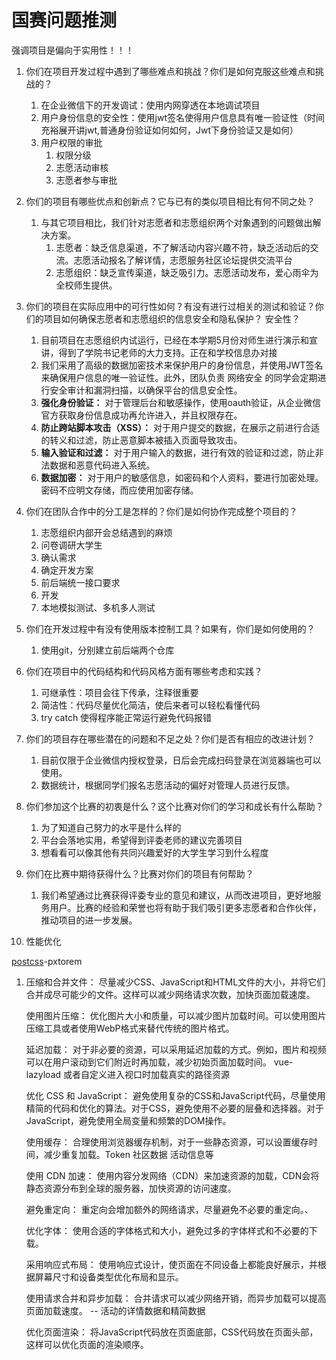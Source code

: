 # 国赛问题推测

强调项目是偏向于实用性！！！

1. 你们在项目开发过程中遇到了哪些难点和挑战？你们是如何克服这些难点和挑战的？
   1. 在企业微信下的开发调试：使用内网穿透在本地调试项目
   2. 用户身份信息的安全性：使用jwt签名使得用户信息具有唯一验证性（时间充裕展开讲jwt,普通身份验证如何如何，Jwt下身份验证又是如何）
   3. 用户权限的审批
      1. 权限分级
      2. 志愿活动审核
      3. 志愿者参与审批

2. 你们的项目有哪些优点和创新点？它与已有的类似项目相比有何不同之处？
   1. 与其它项目相比，我们针对志愿者和志愿组织两个对象遇到的问题做出解决方案。
      1. 志愿者：缺乏信息渠道，不了解活动内容兴趣不符，缺乏活动后的交流。志愿活动报名了解详情，志愿服务社区论坛提供交流平台
      2. 志愿组织：缺乏宣传渠道，缺乏吸引力。志愿活动发布，爱心雨伞为全校师生提供。

3. 你们的项目在实际应用中的可行性如何？有没有进行过相关的测试和验证？你们的项目如何确保志愿者和志愿组织的信息安全和隐私保护？ 安全性？
   1. 目前项目在志愿组织内试运行，已经在本学期5月份对师生进行演示和宣讲，得到了学院书记老师的大力支持。正在和学校信息办对接
   1. 我们采用了高级的数据加密技术来保护用户的身份信息，并使用JWT签名来确保用户信息的唯一验证性。此外，团队负责 网络安全 的同学会定期进行安全审计和漏洞扫描，以确保平台的信息安全性。
   1. **强化身份验证：** 对于管理后台和敏感操作，使用oauth验证，从企业微信官方获取身份信息成功再允许进入，并且权限存在。
   1. **防止跨站脚本攻击（XSS）：** 对于用户提交的数据，在展示之前进行合适的转义和过滤，防止恶意脚本被插入页面导致攻击。
   1. **输入验证和过滤：** 对于用户输入的数据，进行有效的验证和过滤，防止非法数据和恶意代码进入系统。
   1. **数据加密：** 对于用户的敏感信息，如密码和个人资料，要进行加密处理。密码不应明文存储，而应使用加密存储。

4. 你们在团队合作中的分工是怎样的？你们是如何协作完成整个项目的？
   1. 志愿组织内部开会总结遇到的麻烦
   2. 问卷调研大学生
   3. 确认需求
   4. 确定开发方案
   5. 前后端统一接口要求
   6. 开发
   7. 本地模拟测试、多机多人测试

5. 你们在开发过程中有没有使用版本控制工具？如果有，你们是如何使用的？
   1. 使用git，分别建立前后端两个仓库

6. 你们在项目中的代码结构和代码风格方面有哪些考虑和实践？
   1. 可继承性：项目会往下传承，注释很重要
   2. 简洁性：代码尽量优化简洁，使后来者可以轻松看懂代码 
   3. try catch 使得程序能正常运行避免代码报错

7. 你们的项目存在哪些潜在的问题和不足之处？你们是否有相应的改进计划？
   1. 目前仅限于企业微信内授权登录，日后会完成扫码登录在浏览器端也可以使用。
   1. 数据统计，根据同学们报名志愿活动的偏好对管理人员进行反馈。

8. 你们参加这个比赛的初衷是什么？这个比赛对你们的学习和成长有什么帮助？
   1. 为了知道自己努力的水平是什么样的
   2. 平台会落地实用，希望得到评委老师的建议完善项目
   3. 想看看可以像其他有共同兴趣爱好的大学生学习到什么程度

9. 你们在比赛中期待获得什么？比赛对你们的项目有何帮助？

   1. 我们希望通过比赛获得评委专业的意见和建议，从而改进项目，更好地服务用户。比赛的经验和荣誉也将有助于我们吸引更多志愿者和合作伙伴，推动项目的进一步发展。

10. 性能优化

   [postcss](https://so.csdn.net/so/search?q=postcss&spm=1001.2101.3001.7020)-pxtorem

   1. 压缩和合并文件： 尽量减少CSS、JavaScript和HTML文件的大小，并将它们合并成尽可能少的文件。这样可以减少网络请求次数，加快页面加载速度。

      使用图片压缩： 优化图片大小和质量，可以减少图片加载时间。可以使用图片压缩工具或者使用WebP格式来替代传统的图片格式。

      延迟加载： 对于非必要的资源，可以采用延迟加载的方式。例如，图片和视频可以在用户滚动到它们附近时再加载，减少初始页面加载时间。 vue-lazyload 或者自定义进入视口时加载真实的路径资源

      

      优化 CSS 和 JavaScript： 避免使用复杂的CSS和JavaScript代码，尽量使用精简的代码和优化的算法。对于CSS，避免使用不必要的层叠和选择器。对于JavaScript，避免使用全局变量和频繁的DOM操作。

      

      使用缓存： 合理使用浏览器缓存机制，对于一些静态资源，可以设置缓存时间，减少重复加载。Token 社区数据 活动信息等

      

      使用 CDN 加速： 使用内容分发网络（CDN）来加速资源的加载，CDN会将静态资源分布到全球的服务器，加快资源的访问速度。

      

      避免重定向： 重定向会增加额外的网络请求，尽量避免不必要的重定向。、

      

      优化字体： 使用合适的字体格式和大小，避免过多的字体样式和不必要的下载。

      

      采用响应式布局： 使用响应式设计，使页面在不同设备上都能良好展示，并根据屏幕尺寸和设备类型优化布局和显示。

      

      使用请求合并和异步加载： 合并请求可以减少网络开销，而异步加载可以提高页面加载速度。 -- 活动的详情数据和精简数据

      

      优化页面渲染： 将JavaScript代码放在页面底部，CSS代码放在页面头部，这样可以优化页面的渲染顺序。